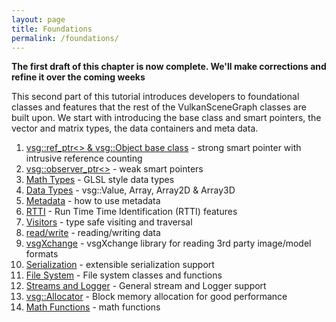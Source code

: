 ```yaml
---
layout: page
title: Foundations
permalink: /foundations/
---
```


**The first draft of this chapter is now complete.  We'll make corrections and refine it over the coming weeks**

This second part of this tutorial introduces developers to foundational classes and features that the rest of the VulkanSceneGraph classes are built upon. We start with introducing the base class and smart pointers, the vector and matrix types, the data containers and meta data.

1. [vsg::ref_ptr<> & vsg::Object base class](Object_base_class_and_ref_ptr.md) - strong smart pointer with intrusive reference counting
1. [vsg::observer_ptr<>](observer_ptr.md) - weak smart pointers
1. [Math Types](MathTypes.md) - GLSL style data types
1. [Data Types](DataTypes.md) - vsg::Value, Array, Array2D & Array3D
1. [Metadata](Metadata.md) - how to use metadata
1. [RTTI](RTTI.md) - Run Time Time Identification (RTTI) features
1. [Visitors](Visitors.md) - type safe visiting and traversal
1. [read/write](ReaderWriter.md) - reading/writing data
1. [vsgXchange](vsgXchange.md) - vsgXchange library for reading 3rd party image/model formats
1. [Serialization](Serialization.md) - extensible serialization support
1. [File System](FileSystem.md) - File system classes and functions
1. [Streams and Logger](StreamsAndLogger.md) - General stream and Logger support
1. [vsg::Allocator](Allocator.md) - Block memory allocation for good performance
1. [Math Functions](MathFunctions.md) - math functions
